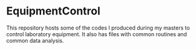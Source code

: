 # EquipmentControl
This repository hosts some of the codes I produced during my masters to control laboratory equipment. It also has files with common routines and common data analysis.
